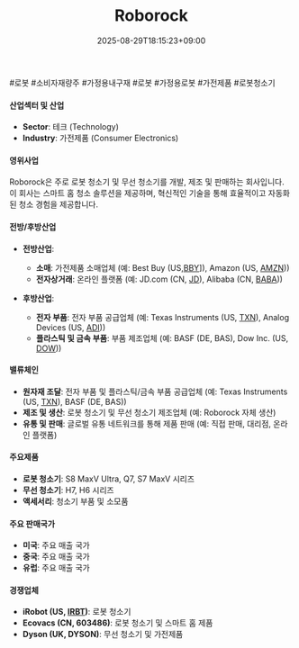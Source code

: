 ﻿---
title: "Roborock"
date: 2025-08-29T18:15:23+09:00
lastmod: 2025-08-29T18:15:23+09:00
type: docs
sidebar:
  open: true
weight: 753
---
<div style="display:none">
  <meta property="article:published_time" content="2025-08-29T09:15:23Z" />
  <meta property="article:modified_time" content="2025-08-29T09:15:23Z" />
</div>
#로봇 #소비자재량주 #가정용내구재 #로봇 #가정용로봇 #가전제품 #로봇청소기 

#### 산업섹터 및 산업

- **Sector**: 테크 (Technology)
- **Industry**: 가전제품 (Consumer Electronics)

#### 영위사업

Roborock은 주로 로봇 청소기 및 무선 청소기를 개발, 제조 및 판매하는 회사입니다. 이 회사는 스마트 홈 청소 솔루션을 제공하며, 혁신적인 기술을 통해 효율적이고 자동화된 청소 경험을 제공합니다.

#### 전방/후방산업

- **전방산업**:
    
    - **소매**: 가전제품 소매업체 (예: Best Buy (US,[BBY](/company-analysis/bby/)]), Amazon (US, [AMZN](/company-analysis/amzn/)))
    - **전자상거래**: 온라인 플랫폼 (예: JD.com (CN, [JD](/company-analysis/jd/)), Alibaba (CN, [BABA](/company-analysis/baba/)))
- **후방산업**:
    
    - **전자 부품**: 전자 부품 공급업체 (예: Texas Instruments (US, [TXN](/company-analysis/txn/)), Analog Devices (US, [ADI](/company-analysis/adi/)))
    - **플라스틱 및 금속 부품**: 부품 제조업체 (예: BASF (DE, BAS), Dow Inc. (US, [DOW](/company-analysis/dow/)))

#### 밸류체인

- **원자재 조달**: 전자 부품 및 플라스틱/금속 부품 공급업체 (예: Texas Instruments (US, [TXN](/company-analysis/txn/)), BASF (DE, BAS))
- **제조 및 생산**: 로봇 청소기 및 무선 청소기 제조업체 (예: Roborock 자체 생산)
- **유통 및 판매**: 글로벌 유통 네트워크를 통해 제품 판매 (예: 직접 판매, 대리점, 온라인 플랫폼)

#### 주요제품

- **로봇 청소기**: S8 MaxV Ultra, Q7, S7 MaxV 시리즈
- **무선 청소기**: H7, H6 시리즈
- **액세서리**: 청소기 부품 및 소모품

#### 주요 판매국가

- **미국**: 주요 매출 국가
- **중국**: 주요 매출 국가
- **유럽**: 주요 매출 국가

#### 경쟁업체

- **iRobot (US, [IRBT](/company-analysis/irbt/))**: 로봇 청소기
- **Ecovacs (CN, 603486)**: 로봇 청소기 및 스마트 홈 제품
- **Dyson (UK, DYSON)**: 무선 청소기 및 가전제품

